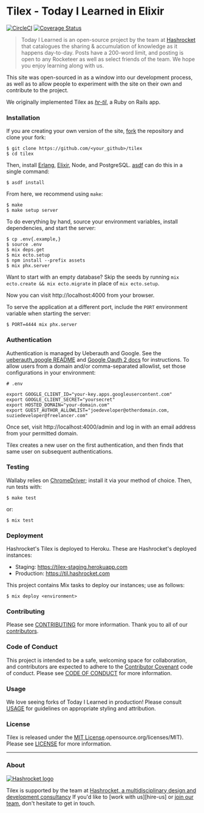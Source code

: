 # Tilex - Today I Learned in Elixir

[![CircleCI](https://circleci.com/gh/hashrocket/tilex.svg?style=svg)](https://circleci.com/gh/hashrocket/tilex) [![Coverage Status](https://coveralls.io/repos/github/hashrocket/tilex/badge.svg?branch=master)](https://coveralls.io/github/hashrocket/tilex?branch=master)

> Today I Learned is an open-source project by the team at
> [Hashrocket][hashrocket] that catalogues the sharing & accumulation of
> knowledge as it happens day-to-day. Posts have a 200-word limit, and posting
> is open to any Rocketeer as well as select friends of the team. We hope you
> enjoy learning along with us.

This site was open-sourced in as a window into our development process, as well as
to allow people to experiment with the site on their own and contribute to the
project.

We originally implemented Tilex as [_hr-til_][hr-til], a Ruby on Rails app.

### Installation

If you are creating your own version of the site, [fork][fork] the repository
and clone your fork:

```shell
$ git clone https://github.com/<your_github>/tilex
$ cd tilex
```

Then, install [Erlang][erlang], [Elixir][elixir], Node, and PostgreSQL.
[asdf][asdf] can do this in a single command:

```shell
$ asdf install
```

From here, we recommend using `make`:

```shell
$ make
$ make setup server
```

To do everything by hand, source your environment variables, install
dependencies, and start the server:

```shell
$ cp .env{.example,}
$ source .env
$ mix deps.get
$ mix ecto.setup
$ npm install --prefix assets
$ mix phx.server
```

Want to start with an empty database? Skip the seeds by running `mix ecto.create && mix
ecto.migrate` in place of `mix ecto.setup`.

Now you can visit http://localhost:4000 from your browser.

To serve the application at a different port, include the `PORT` environment
variable when starting the server:

```shell
$ PORT=4444 mix phx.server
```

### Authentication

Authentication is managed by Ueberauth and Google. See the [ueberauth_google
README][ueberauth_google] and [Google Oauth 2 docs][oauth_google] for
instructions. To allow users from a domain and/or comma-separated allowlist,
set those configurations in your environment:

```shell
# .env

export GOOGLE_CLIENT_ID="your-key.apps.googleusercontent.com"
export GOOGLE_CLIENT_SECRET="yoursecret"
export HOSTED_DOMAIN="your-domain.com"
export GUEST_AUTHOR_ALLOWLIST="joedeveloper@otherdomain.com, suziedeveloper@freelancer.com"
```

Once set, visit http://localhost:4000/admin and log in with an email address
from your permitted domain.

Tilex creates a new user on the first authentication, and then finds that same
user on subsequent authentications.

### Testing

Wallaby relies on [ChromeDriver][chromedriver]; install it via your method of
choice.  Then, run tests with:

```shell
$ make test
```

or:

```shell
$ mix test
```

### Deployment

Hashrocket's Tilex is deployed to Heroku. These are Hashrocket's deployed
instances:

- Staging: https://tilex-staging.herokuapp.com
- Production: https://til.hashrocket.com

This project contains Mix tasks to deploy our instances; use as follows:

```shell
$ mix deploy <environment>
```

### Contributing

Please see [CONTRIBUTING](CONTRIBUTING.md) for more information. Thank you to
all of our [contributors][contrib].

### Code of Conduct

This project is intended to be a safe, welcoming space for collaboration, and
contributors are expected to adhere to the [Contributor Covenant][cc] code of
conduct. Please see [CODE OF CONDUCT](CODE_OF_CONDUCT.md) for more information.

### Usage

We love seeing forks of Today I Learned in production! Please consult
[USAGE](USAGE.md) for guidelines on appropriate styling and attribution.

### License

Tilex is released under the [MIT License][mit].opensource.org/licenses/MIT). Please
see [LICENSE](LICENSE.md) for more information.

---

### About

[![Hashrocket logo](https://hashrocket.com/hashrocket_logo.svg)][hashrocket]

Tilex is supported by the team at [Hashrocket, a multidisciplinary design and
development consultancy][hashrocket] If you'd like to [work with us][hire-us]
or [join our team][join-us], don't hesitate to get in touch.

[asdf]: https://github.com/asdf-vm/asdf
[cc]: http://contributor-covenant.org
[chromedriver]: https://sites.google.com/a/chromium.org/chromedriver/
[contrib]: https://github.com/hashrocket/tilex/graphs/contributors
[elixir]: https://elixir-lang.org/
[erlang]: https://www.erlang.org/
[fork]: https://help.github.com/articles/fork-a-repo/
[hashrocket]: https://hashrocket.com/
[hr-til]: https://github.com/hashrocket/hr-til
[join-us]: https://hashrocket.com/contact-us/jobs
[mit]: http://www.opensource.org/licenses/MIT
[newsletter]: https://www.getrevue.co/profile/til
[oauth_google]: https://developers.google.com/identity/protocols/OAuth2WebServer
[ueberauth_google]: https://github.com/ueberauth/ueberauth_google
